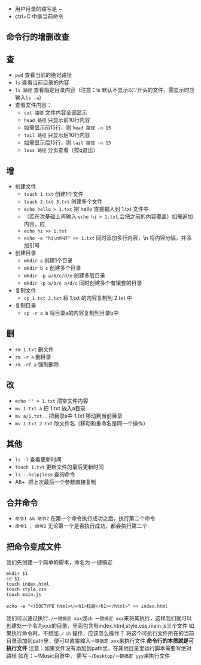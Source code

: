 * 用户目录的缩写是 ~
* ctrl+C 中断当前命令

## 命令行的增删改查
## 查
* `pwd`  查看当前的绝对路径
* `ls`  查看当前目录的内容
* `ls 路径`  查看指定目录内容（注意：ls 默认不显示以'.'开头的文件，需显示时应输入`ls -a`）
* 查看文件内容：
   * `cat 路径`  文件内容全部显示
   * `head 路径`  只显示前10行内容
   * 如需显示前15行，则  `head 路径 -n 15`
   * `tail 路径`  只显示后10行内容
   * 如需显示后15行，则  `tail 路径 -n 15`
   * `less 路径`  分页查看（按q退出）
  
## 增
* 创建文件
   * `touch 1.txt`  创建1个文件
   * `touch 2.txt 3.txt`  创建多个文件
   * `echo hello > 1.txt`  把'hello'直接输入到 1.txt 文件中
   * （若在次基础上再输入 `echo hi > 1.txt`,会把之前的内容覆盖）如需追加内容，应
   * `echo hi >> 1.txt` 
   * `echo -e "hi\n你好" >> 1.txt`  同时添加多行内容，\n 将内容分隔，并添加引号
* 创建目录
   * `mkdir a`  创建1个目录
   * `mkdir b c`  创建多个目录
   * `mkdir -p a/b/c/d/e`  创建多层目录
   * `mkdir -p a/b/c a/d/c`  同时创建多个有镶套的目录
* 复制文件
   * `cp 1.txt 2.txt`  将 1.txt 的内容复制到 2.txt 中
* 复制目录
   * `cp -r a b`  将目录a的内容复制到目录b中

## 删
* `rm 1.txt`  删文件
* `rm -r a`  删目录
* `rm -rf a`  强制删除

## 改
* `echo '' > 1.txt`  清空文件内容
* `mv 1.txt a`  把 1.txt 放入a目录
* `mv a/1.txt .`  把目录a中 1.txt 移动到当前目录
* `mv 1.txt 2.txt`  改文件名（移动和重命名是同一个操作）

## 其他
* `ls -l`  查看更新时间
* `touch 1.txt`  更新文件的最后更新时间
* `ls --help|less`  查询命令 
* Alt+. 把上次最后一个参数直接复制
  
## 合并命令
* `命令1 && 命令2`  在第一个命令执行成功之后，执行第二个命令
* `命令1 ; 命令2`  无论第一个是否执行成功，都会执行第二个
  
## 把命令变成文件
我们先创建一个简单的脚本，命名为 一键搞定

```
mkdir $1
cd $1
touch index.html
touch style.css
touch main.js

echo -e "<!DOCTYPE html>\n<h1>标题</h1></html>" >> index.html
```
我们可以通过执行`./一键搞定 xxx`或`sh 一键搞定 xxx`来将其执行，这样我们就可以创建处一个名为xxx的目录，里面包含有index.html,style.css,main.js三个文件
如果执行命令时，不想加`./` `sh` 操作，应该怎么操作？
将这个可执行文件所在的当前目录添加到path里，便可以直接输入`一键搞定 xxx`来执行文件
**命令行的本质就是可执行文件**
注意：如果文件没有添加到path里，在其他目录里运行脚本需要写绝对路径
如在：~/Music目录中，
需写 `~/Desktop/一键搞定 yyy`来执行文件